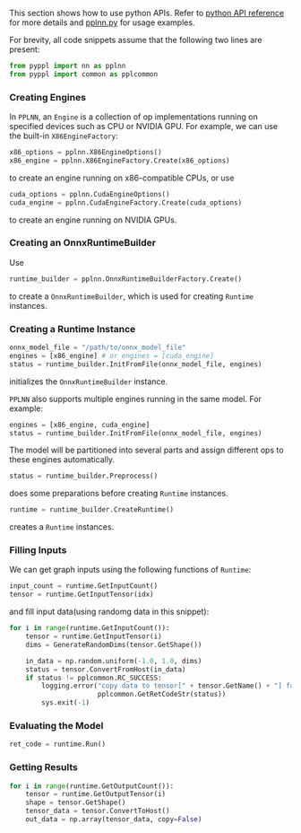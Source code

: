 This section shows how to use python APIs. Refer to [python API reference](python-api-reference.md) for more details and [pplnn.py](../../tools/pplnn.py) for usage examples.

For brevity, all code snippets assume that the following two lines are present:

```python
from pyppl import nn as pplnn
from pyppl import common as pplcommon
```

### Creating Engines

In `PPLNN`, an `Engine` is a collection of op implementations running on specified devices such as CPU or NVIDIA GPU. For example, we can use the built-in `X86EngineFactory`:

```python
x86_options = pplnn.X86EngineOptions()
x86_engine = pplnn.X86EngineFactory.Create(x86_options)
```

to create an engine running on x86-compatible CPUs, or use

```python
cuda_options = pplnn.CudaEngineOptions()
cuda_engine = pplnn.CudaEngineFactory.Create(cuda_options)
```

to create an engine running on NVIDIA GPUs.

### Creating an OnnxRuntimeBuilder

Use

```python
runtime_builder = pplnn.OnnxRuntimeBuilderFactory.Create()
```

to create a `OnnxRuntimeBuilder`, which is used for creating `Runtime` instances.

### Creating a Runtime Instance

```python
onnx_model_file = "/path/to/onnx_model_file"
engines = [x86_engine] # or engines = [cuda_engine]
status = runtime_builder.InitFromFile(onnx_model_file, engines)
```

initializes the `OnnxRuntimeBuilder` instance.

`PPLNN` also supports multiple engines running in the same model. For example:

```python
engines = [x86_engine, cuda_engine]
status = runtime_builder.InitFromFile(onnx_model_file, engines)
```

The model will be partitioned into several parts and assign different ops to these engines automatically.

```python
status = runtime_builder.Preprocess()
```

does some preparations before creating `Runtime` instances.

```python
runtime = runtime_builder.CreateRuntime()
```

creates a `Runtime` instances.

### Filling Inputs

We can get graph inputs using the following functions of `Runtime`:

```python
input_count = runtime.GetInputCount()
tensor = runtime.GetInputTensor(idx)
```

and fill input data(using randomg data in this snippet):

```python
for i in range(runtime.GetInputCount()):
    tensor = runtime.GetInputTensor(i)
    dims = GenerateRandomDims(tensor.GetShape())

    in_data = np.random.uniform(-1.0, 1.0, dims)
    status = tensor.ConvertFromHost(in_data)
    if status != pplcommon.RC_SUCCESS:
        logging.error("copy data to tensor[" + tensor.GetName() + "] failed: " +
                      pplcommon.GetRetCodeStr(status))
        sys.exit(-1)
```

### Evaluating the Model

```python
ret_code = runtime.Run()
```

### Getting Results

```python
for i in range(runtime.GetOutputCount()):
    tensor = runtime.GetOutputTensor(i)
    shape = tensor.GetShape()
    tensor_data = tensor.ConvertToHost()
    out_data = np.array(tensor_data, copy=False)
```
